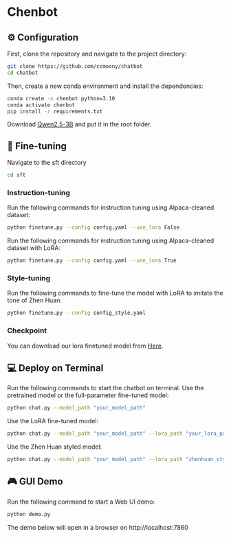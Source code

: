 # Chenbot
## ⚙️ Configuration
First, clone the repository and navigate to the project directory:
```bash
git clone https://github.com/ccmoony/chatbot
cd chatbot
```
Then, create a new conda environment and install the dependencies:
```bash
conda create -n chenbot python=3.10
conda activate chenbot
pip install -r requirements.txt
```
Download [Qwen2.5-3B](https://huggingface.co/Qwen/Qwen2.5-3B) and put it in the root folder.
## 🚀 Fine-tuning
Navigate to the sft directory
```bash
cd sft
```
### Instruction-tuning
Run the following commands for instruction tuning using Alpaca-cleaned dataset:
```bash
python finetune.py --config config.yaml --use_lora False
```
Run the following commands for instruction tuning using Alpaca-cleaned dataset with LoRA:
```bash
python finetune.py --config config.yaml --use_lora True
```
### Style-tuning
Run the following commands to fine-tune the model with LoRA to imitate the tone of Zhen Huan:
```bash
python finetune.py --config config_style.yaml 
```
### Checkpoint
You can download our lora finetuned model from [Here](https://jbox.sjtu.edu.cn/v/link/view/b4d703075cc944e1b2abae6d745a5e63).
## 💻 Deploy on Terminal
Run the following commands to start the chatbot on terminal.
Use the pretrained model or the full-parameter fine-tuned model:
```bash
python chat.py --model_path "your_model_path"
```
Use the LoRA fine-tuned model:
```bash
python chat.py --model_path "your_model_path" --lora_path "your_lora_path"
```
Use the Zhen Huan styled model:
```bash
python chat.py --model_path "your_model_path" --lora_path "zhenhuan_style_lora_path" --style
```
## 🎮 GUI Demo
Run the following command to start a Web UI demo:
```bash
python demo.py
```
The demo below will open in a browser on http://localhost:7860
